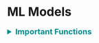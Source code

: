 <h1 id="mlmodels">ML Models</h1>

<div style='width:1000px;margin:auto'>

<details><summary style='font-size:18px;color:darkcyan'> <b>Important Functions</b> </summary>
<p>

<details><summary><b>Random Model</b></summary><p>
~~~python
# Random model.
def RandomModel(y_test, numOfClasses):
    '''
    This function builds a random model that predicts the class labels randomly.
    INPUT:
        - y_test: (Series) the series which we want to predict.
        - numOfClasses: (int) number of class labels in our dataset.
    OUTPUT:
        - y_pred: (array) contains the probability for each class, and it will be helpful if
        we have metric like 'log loss'.
    '''
    len_y = len(y_test)
    y_pred = np.zeros((len_y, numOfClasses))
    for i in range(len_y):
        rand_probs = np.random.rand(1, numOfClasses)
        y_pred[i] = ((rand_probs/sum(sum(rand_probs)))[0])
    return y_pred
~~~
</p></details> 

<details><summary>Plot <b>Features Importance</b></summary>
<p>
<p><a href="file:///media/mosaab/Volume/Personal/Development/Courses%20Docs/Kaggle's%20Notebooks/3_Home%20Credit%20Loans/1_Start%20Here:%20A%20Gentle%20Introduction.html#Model-Interpretation:-Feature-Importances"><b>Result</b></a> </p>

<p><a href="https://www.kaggle.com/willkoehrsen/a-complete-introduction-and-walkthrough"><b>Best Notebook</b></a> </p>
~~~python
# Take the important features from the model.
feature_importance_values = rf.feature_importances_
feature_importance = pd.DataFrame({'feature': features, 'importance': feature_importance_values})

def plot_feature_importances(df, n = 10, threshold = None):
    """Plots n most important features. Also plots the cumulative importance if
    threshold is specified and prints the number of features needed to reach threshold cumulative importance.
    Intended for use with any tree-based feature importances. 

    Args:
        df (dataframe): Dataframe of feature importances. Columns must be "feature" and "importance".

        n (int): Number of most important features to plot. Default is 15.

        threshold (float): Threshold for cumulative importance plot. If not provided, no plot is made. Default is None.

    Returns:
        df (dataframe): Dataframe ordered by feature importances with a normalized column (sums to 1) 
                        and a cumulative importance column

    Note:

        * Normalization in this case means sums to 1. 
        * Cumulative importance is calculated by summing features from most to least important
        * A threshold of 0.9 will show the most important features needed to reach 90% of cumulative importance

    """
    plt.style.use('fivethirtyeight')

    # Sort features with most important at the head
    df = df.sort_values('importance', ascending = False).reset_index(drop = True)

    # Normalize the feature importances to add up to one and calculate cumulative importance
    df['importance_normalized'] = df['importance'] / df['importance'].sum()
    df['cumulative_importance'] = np.cumsum(df['importance_normalized'])

    plt.rcParams['font.size'] = 12

    # Bar plot of n most important features
    df.loc[:n, :].plot.barh(y = 'importance_normalized', 
                            x = 'feature', color = 'darkgreen', 
                            edgecolor = 'k', figsize = (12, 8),
                            legend = False, linewidth = 2)

    plt.xlabel('Normalized Importance', size = 18); plt.ylabel(''); 
    plt.title(f'{n} Most Important Features', size = 18)
    plt.gca().invert_yaxis()


    if threshold:
        # Cumulative importance plot
        plt.figure(figsize = (8, 6))
        plt.plot(list(range(len(df))), df['cumulative_importance'], 'b-')
        plt.xlabel('Number of Features', size = 16); plt.ylabel('Cumulative Importance', size = 16); 
        plt.title('Cumulative Feature Importance', size = 18);

        # Number of features needed for threshold cumulative importance
        # This is the index (will need to add 1 for the actual number)
        importance_index = np.min(np.where(df['cumulative_importance'] > threshold))

        # Add vertical line to plot
        plt.vlines(importance_index + 1, ymin = 0, ymax = 1.05, linestyles = '--', colors = 'red')
        plt.show();

        print('{} features required for {:.0f}% of cumulative importance.'.format(importance_index + 1, 
                                                                                  100 * threshold))

    return df

# Call the function
feature_importance_sorted = plot_feature_importance(feature_importance)
~~~
</p></details> 

</p></details> 

<li><p><a href="file:///media/mosaab/Volume/Personal/Development/Courses%20Docs/Feature%20Engineering%20for%20Machine%20Learning/0_code/Section-03-Variable-Characteristics/03.8-Bonus-Machine-Learning-Algorithms-Overview.html" style='font-weight:bold'>Models Comparsion</a> </p></li><hr>

<details><summary><b style="font-size:25px">Custom Model</b></summary>
<pre><code>from sklearn.base import BaseEstimator, ClassifierMixin
from sklearn.utils.validation import check_X_y, check_array, check_is_fitted
from sklearn.utils.multiclass import unique_labels
from collections import defaultdict, Counter
from Levenshtein import distance, ratio

class RuleBasedClassifier(BaseEstimator, ClassifierMixin):
    def __init__(self, limit=1000, sim_metric="none", out_of_score_label="Nothing Identified", verbose=False):
        self.limit                  = limit
        self.sim_metric             = sim_metric
        self.out_of_score_label     = out_of_score_label
        self.X_corpus_per_label     = defaultdict(str)
        self.label_counter          = defaultdict(Counter)
        self.unique_words_per_label = defaultdict(list)
        self.verbose                = verbose
    
    def fit(self, X, y):
        self.classes_     = unique_labels(y)
        self._X, self._y  = X, y
        self._df          = pd.concat([self._X, self._y], axis=1)
        self._df.columns  = ['sample', 'intent']

        for label in self.classes_:
            self.X_corpus_per_label[label] = ' '.join(self._df[self._df.index.isin(self._df[self._df['intent'] == label].index)]['sample'].values)
            self.label_counter[label]      = Counter(self.X_corpus_per_label[label].split())

        for label1 in self.classes_:
            temp_lst = []
            for label2 in self.classes_:
                if label1 == label2: continue
                temp_lst.extend(list(self.label_counter[label2]))
            self.unique_words_per_label[label1] = list(set(self.label_counter[label1]).difference(set(temp_lst)))[:self.limit]
            
            if len(self.unique_words_per_label[label1]) == 0 and self.verbose:
                print(f"[{label1}] has no unique words, so it won't be predicted!")
        return self

    def predict(self, X):
        preds = []
        for sample in X:
            preds.append(self.predict_single_sample(sample))
        return preds


    def score(self, X, y):
        y_preds = self.predict(X)
        acc     = sum(y_preds == y) / len(y)
        return acc

    def predict_single_sample(self, X:str):
        if self.sim_metric == "unique":
            score = self._calc_with_unique_words(X)
        elif self.sim_metric.startswith("leve"):
            score = self._calc_with_levenstein_ratio(X)
        else:
            score = self._calc_with_all_words(X)
        # print(score)
        score = sorted(score, reverse=True) if len(score) else [self.out_of_score_label]
        return score[0]

    def _calc_with_unique_words(self, X):
        score = defaultdict(int)
        for word in X.split():
            for label in self.classes_:
                if word in self.unique_words_per_label[label]:
                    score[label] += 1
        return score

    def _calc_with_all_words(self, X):
        score = defaultdict(int)
        for word in X.split():
            for label in self.classes_:
                score[label] += self.label_counter[label][word]
        
        return score
</code></pre>
</details>

<details><summary><b style="font-size:25px">Binary Classification:</b></summary><p>

<ul>
<li><a href="file:///media/mosaab/Volume/Personal/Development/Courses%20Docs/Data%20Science/00_Code/Logistic%20Regression.html"><b>Logistic Regression/SGDClassifier</b></a> </li>

<li><a href="file:///media/mosaab/Volume/Personal/Development/Courses%20Docs/Data%20Science/00_Code/Random%20Forest.html"><b>Random Forest</b></a> </li>

<li><a href="file:///media/mosaab/Volume/Personal/Development/Courses%20Docs/Data%20Science/00_Code/LightGBM.html"><b>LightGBM</b></a></li>

<li><a href="file:///media/mosaab/Volume/Personal/Development/Courses%20Docs/Data%20Science/00_Code/BaggingClassifier.html"><b>Bagging Classifier</b></a></li>

<li><a href="file:///media/mosaab/Volume/Personal/Development/Courses%20Docs/Data%20Science/00_Code/Stacking.html"><b>Stacking</b></a> </li>

<li><details><summary><b>Linear SVM</b></summary><p>
<ul>
<li>A smaller "C" value leads to a wider street but more margin violations.</li>
<li>If you SVM model is overfitting, you can try to regularize it by reducing "C".</li>
<li>Unlike Logistic Regression, SVM classifier do not output probabilites for each class.</li>
<li>Make sure to set "dual = False", unless there are more features than training instances.</li>
</ul><pre><code>import numpy as np
from sklearn import datasets
from sklearn.pipeline import Pipeline
from sklearn.preprocessing import StandardScaler
from sklearn.svm import LinearSVC

iris = datasets.load_iris()
print(list(iris.keys()))
X = iris["data"][:, (2, 3)]
y = (iris["target"] == 2).astype(np.float64)

svm_clf = Pipeline([
    ("scaler", StandardScaler()),
    ("linear_svc", LinearSVC(C=1, loss="hinge"))
])

svm_clf.fit(X, y)
</code></pre>
<pre><code># For a huge dataset.
# Supports out-of-core learning.
from sklearn.linear_model import SGDClassifier

svm_clf = Pipeline([
    ("scaler", StandardScaler()),
    ("linear_svc", SGDClassifier(loss="hinge", alpha=1/(m*C)))
])

svm_clf.fit(X, y)
</code></pre>
</p></details></li>

<li><details><summary><b>Non-Linear SVM</b></summary><p>
<ul>
<li>A smaller "C" value leads to a wider street but more margin violations.</li>
<li>If you SVM model is overfitting, you can try to regularize it by reducing "C".</li>
<li>Unlike Logistic Regression, SVM classifier do not output probabilites for each class.</li>
<li>Make sure to set "dual = False", unless there are more features than training instances.</li>
</ul><pre><code>from sklearn.datasets import make_moons
from sklearn.pipeline import Pipeline
from sklearn.preprocessing import PolynomialFeatures

poly_svm_clf = Pipeline([
    ("poly_features", PolynomialFeatures(degree=3)),
    ("scaler", StandardScaler()),
    ("svm_clf", LinearSVC(C=10, loss="hinge"))
])

poly_svm_clf.fit(X, y)
</code></pre>
</p></details></li>

<li><details><summary><b>Polynomial Kernel SVM</b></summary><p>
<ul>
<li>A smaller "C" value leads to a wider street but more margin violations.</li>
<li>If you SVM model is overfitting, you can try to regularize it by reducing "C".</li>
<li>Unlike Logistic Regression, SVM classifier do not output probabilites for each class.</li>
<li>Make sure to set "dual = False", unless there are more features than training instances.</li>
<li><b>coef0</b> controls how much the model is influenced by high-degree polynomials versus low-degree polynomials.</li>
</ul><pre><code>from sklearn.pipeline import Pipeline
from sklearn.preprocessing import PolynomialFeatures, StandardScaler
from sklearn.svm import SVC

poly_kernel_svm_clf = Pipeline([
    ("scaler", StandardScaler()),
    ("svm_clf", SVC(kernel="poly", degree=3, coef0=1, C=5))
])

poly_kernel_svm_clf.fit(X, y)
</code></pre>
</p></details></li>
<li><details><summary><b>Gaussian RBF Kernel SVM</b></summary><p>
<ul>
<li>If you training set is very large, you end up with an equally large number of features.</li>
<li><b>gamma</b> acts like a regularization hyperparameter: if your model is overfitting, you should reduce it, and if it's underfitting, you should increase it (similar to C hyperparameter).</li>
</ul><pre><code>from sklearn.pipeline import Pipeline
from sklearn.preprocessing import PolynomialFeatures, StandardScaler
from sklearn.svm import SVC

rbf_kernel_svm_clf = Pipeline([
    ("scaler", StandardScaler()),
    ("svm_clf", SVC(kernel="rbf", gamma=5, C=0.001))
])

rbf_kernel_svm_clf.fit(X, y)
</code></pre>
</p></details></li>

<li><details><summary><b>RuleFit</b> [Skope-Rules]</summary><p>
<a href="./9_pipelines/demo_titanic.html"><b>Titanic Example</b></a>
</p></details></li>

<li><details><summary><b>Voting Classifier</b></summary><p>
<p><b>NOTE:</b> When all models can `predict_proba`, you can set voting to `soft`, otherwise set it to `hard`.</p>
<p>For `SVC` to turn on his `predict_proba`, set `probability` to True.</p><pre><code>from sklearn.datasets import make_moons
from sklearn.ensemble import RandomForestClassifier, VotingClassifier
from sklearn.linear_model import LogisticRegression
from sklearn.svm import SVC
from sklearn.metrics import accuracy_score
from sklearn.model_selection import train_test_split

iris = make_moons(n_samples=5000, noise=.1)
X = iris[0]
y = iris[1]

X_train, X_valid, y_train, y_valid = train_test_split(X, y, stratify=y, test_size=.2, random_state=42)

log_clf = LogisticRegression()
rf_clf  = RandomForestClassifier()
svm_clf = SVC(probability=True)

voting_clf = VotingClassifier([
        ("lr", log_clf),
        ("rf", rf_clf),
        ("svc", svm_clf)
], voting="hard")


for clf in (log_clf, rf_clf, svm_clf, voting_clf):
    clf.fit(X_train, y_train)
    y_pred = clf.predict(X_valid)
    print(clf.__class__.__name__, accuracy_score(y_valid, y_pred))
</code></pre>
</p></details></li>

<li><details><summary><b>Bagging</b> and <b>Pasting</b></summary><p>
<ul>
<li><b>Pasting</b> is like `Bagging` but without bootstrapping, so to use it, set `bootstrap` to False.</li>
<li><b>Random Patches Method</b> Samples both training instances and features.</li>
<li><b>Random Subspaces Method</b> keeps all training instances (i.e. bootstrap=False and max_samples=1.0) but sampling features (i.e. bootstrap_features=True and/or max_features=smaller than 1.0)</li>
</ul><pre><code>from sklearn.ensemble import BaggingClassifier
from sklearn.tree import DecisionTreeClassifier

bag_clf = BaggingClassifier(DecisionTreeClassifier(), n_estimators=500,
                            max_samples=500, bootstrap=True, n_jobs=-1, oob_score=True)
bag_clf.fit(X_train, y_train)
y_pred = bag_clf.predict(X_valid)
print(accuracy_score(y_valid, y_pred))
print(bag_clf.oob_score_)
</code></pre>
</p></details></li>

<li><details><summary><b>Random Forest</b></summary><p><pre><code>from sklearn.ensemble import RandomForestClassifier

rf_clf = RandomForestClassifier(n_estimators=500, max_leaf_nodes=16, n_jobs=-1, oob_score=True)
rf_clf.fit(X_train, y_train)

y_pred = rf_clf.predict(X_valid)
print(accuracy_score(y_valid, y_pred))
print(rf_clf.oob_score_)
</code></pre>

<h4>Feature Importance</h4><pre><code>for name, score in zip(iris["feature_names"], rf_clf.feature_importances_):
    print(name, score)
</code></pre>
</p></details></li>
<li><details><summary><b>Extra-Trees</b></summary><p>
<p>In each tree, RF tries to choose the best feature to split on, but Extra-Trees chooses the features at random.</p><pre><code>from sklearn.ensemble import ExtraTreesClassifier

rf_clf = ExtraTreesClassifier(n_estimators=500, max_leaf_nodes=16, n_jobs=-1, bootstrap=True, oob_score=True)
rf_clf.fit(X_train, y_train)

y_pred = rf_clf.predict(X_valid)
print(accuracy_score(y_valid, y_pred))
print(rf_clf.oob_score_)
</code></pre>
</p></details></li>

<li><details><summary><b>HistGradientBoostingClassifier</b></summary><p>
<pre><code># explicitly require this experimental feature
from sklearn.experimental import enable_hist_gradient_boosting  # noqa
# now you can import normally from ensemble
from sklearn.ensemble import HistGradientBoostingClassifier

hgbc_model = HistGradientBoostingClassifier(
	l2_regularization=1.766059063693552,
	learning_rate=0.10675193678150449,
	max_bins=128,
	max_depth=31,
	max_leaf_nodes=185,
	random_state=2021
)
hgbc_model.fit(
	hgbc_x_train,
	y_train,
)

train_oof_preds = hgbc_model.predict_proba(hgbc_x_valid)[:,-1]
</code></pre>
</p></details></li>

<li><details><summary><b>AdaBoost</b></summary><p><pre><code>from sklearn.ensemble import AdaBoostClassifier

ada_clf = AdaBoostClassifier(DecisionTreeClassifier(max_depth=1),
                             n_estimators=200,
                             algorithm="SAMME.R",
                             learning_rate=.4)
ada_clf.fit(X_train, y_train)
y_pred = ada_clf.predict(X_valid)
print(accuracy_score(y_valid, y_pred))
</code></pre>
</p></details></li>

<li><details><summary><b>MultinomialNB</b></summary><p>
<b>MultinomialNB</b> is more suitable for text classification</b><pre><code>from sklearn.naive_bayes import MultinomialNB

clf = MultinomialNB(alpha=0.0, class_prior=[0.4, 0.6])
clf.fit(X_train, y_train)
y_pred = ada_clf.predict(X_valid)
print(accuracy_score(y_valid, y_pred))
</code></pre>
</p></details></li>

<li><details><summary><b>Manual Stacking</b></summary><p>
<a href="./12_ml_models/manual_stacking.html">notebook</a>
</p></details></li>

<li><details><summary><b>Average Ensemble</b></summary><p>
you always create folds before starting with ensembling.<pre><code># A class to choose the best weights for each model.
import numpy as np
from functools import partial
from scipy.optimize import fmin
from sklearn import metrics

class OptimizeAUC:
    """
    Class for optimizing AUC.
    This class is all you need to find best weights for
    any model and for any metric and for any types of predictions.
    With very small changes, this class can be used for optimization of
    weights in ensemble models of _any_ type of predictions
    """
    def __init__(self):
        self.coef_ = 0
        def _auc(self, coef, X, y):
            """
            This functions calulates and returns AUC.
            :param coef: coef list, of the same length as number of models
            :param X: predictions, in this case a 2d array
            :param y: targets, in our case binary 1d array
            """
            # multiply coefficients with every column of the array
            # with predictions.
            # this means: element 1 of coef is multiplied by column 1
            # of the prediction array, element 2 of coef is multiplied
            # by column 2 of the prediction array and so on!
            x_coef = X * coef
            # create predictions by taking row wise sum
            predictions = np.sum(x_coef, axis=1)
            # calculate auc score
            auc_score = metrics.roc_auc_score(y, predictions)
            # return negative auc
            return -1.0 * auc_score
        def fit(self, X, y):
            # remember partial from hyperparameter optimization chapter?
            loss_partial = partial(self._auc, X=X, y=y)
            # dirichlet distribution. you can use any distribution you want
            # to initialize the coefficients
            # we want the coefficients to sum to 1
            initial_coef = np.random.dirichlet(np.ones(X.shape[1]), size=1)
            # use scipy fmin to minimize the loss function, in our case auc
            self.coef_ = fmin(loss_partial, initial_coef, disp=True)
    def predict(self, X):
        # this is similar to _auc function
        x_coef = X * self.coef_
        predictions = np.sum(x_coef, axis=1)
        return predictions
</code></pre>
<pre><code># How to use it.
import xgboost as xgb
from sklearn.datasets import make_classification
from sklearn import ensemble
from sklearn import linear_model
from sklearn import metrics
from sklearn import model_selection
# make a binary classification dataset with 10k samples
# and 25 features
X, y = make_classification(n_samples=10000, n_features=25)
# split into two folds (for this example)
xfold1, xfold2, yfold1, yfold2 = model_selection.train_test_split(
    X,
    y,
    test_size=0.5,
    stratify=y
)
# fit models on fold 1 and make predictions on fold 2
# we have 3 models:
# logistic regression, random forest and xgboost
logreg = linear_model.LogisticRegression()
rf = ensemble.RandomForestClassifier()
xgbc = xgb.XGBClassifier()
# fit all models on fold 1 data
logreg.fit(xfold1, yfold1)
rf.fit(xfold1, yfold1)
xgbc.fit(xfold1, yfold1)
# predict all models on fold 2
# take probability for class 1
pred_logreg = logreg.predict_proba(xfold2)[:, 1]
pred_rf = rf.predict_proba(xfold2)[:, 1]
pred_xgbc = xgbc.predict_proba(xfold2)[:, 1]

# create an average of all predictions
# that is the simplest ensemble
avg_pred = (pred_logreg + pred_rf + pred_xgbc) / 3
# a 2d array of all predictions
fold2_preds = np.column_stack((
    pred_logreg,
    pred_rf,
    pred_xgbc,
    avg_pred
))
# calculate and store individual AUC values
aucs_fold2 = []
for i in range(fold2_preds.shape[1]):
    auc = metrics.roc_auc_score(yfold2, fold2_preds[:, i])
    aucs_fold2.append(auc)
print(f"Fold-2:
 LR AUC = {aucs_fold2[0]}")
print(f"Fold-2:
 RF AUC = {aucs_fold2[1]}")
print(f"Fold-2:
 XGB AUC = {aucs_fold2[2]}")
print(f"Fold-2:
 Average Pred AUC = {aucs_fold2[3]}")
# now we repeat the same for the other fold
# this is not the ideal way, if you ever have to repeat code,
# create a function!
# fit models on fold 2 and make predictions on fold 1
logreg = linear_model.LogisticRegression()
rf = ensemble.RandomForestClassifier()
xgbc = xgb.XGBClassifier()
logreg.fit(xfold2, yfold2)
rf.fit(xfold2, yfold2)
xgbc.fit(xfold2, yfold2)
pred_logreg = logreg.predict_proba(xfold1)[:, 1]
pred_rf = rf.predict_proba(xfold1)[:, 1]
pred_xgbc = xgbc.predict_proba(xfold1)[:, 1]
avg_pred = (pred_logreg + pred_rf + pred_xgbc) / 3
fold1_preds = np.column_stack((
    pred_logreg,
    pred_rf,
    pred_xgbc,
    avg_pred
))

aucs_fold1 = []
for i in range(fold1_preds.shape[1]):
    auc = metrics.roc_auc_score(yfold1, fold1_preds[:, i])
    aucs_fold1.append(auc)
print(f"Fold-1:
 LR AUC = {aucs_fold1[0]}")
print(f"Fold-1:
 RF AUC = {aucs_fold1[1]}")
print(f"Fold-1:
 XGB AUC = {aucs_fold1[2]}")
print(f"Fold-1:
 Average prediction AUC = {aucs_fold1[3]}")
# find optimal weights using the optimizer
opt = OptimizeAUC()
# dont forget to remove the average column
opt.fit(fold1_preds[:, :-1], yfold1)
opt_preds_fold2 = opt.predict(fold2_preds[:, :-1])
auc = metrics.roc_auc_score(yfold2, opt_preds_fold2)
print(f"Optimized AUC, Fold 2 = {auc}")
print(f"Coefficients = {opt.coef_}")
opt = OptimizeAUC()
opt.fit(fold2_preds[:, :-1], yfold2)
opt_preds_fold1 = opt.predict(fold1_preds[:, :-1])
auc = metrics.roc_auc_score(yfold1, opt_preds_fold1)
print(f"Optimized AUC, Fold 1 = {auc}")
print(f"Coefficients = {opt.coef_}")
</code></pre>
</p></details></li>

</ul></details>

<details><summary><b style="font-size:25px">Multi-Class Classification:</b></summary></p>
<p><b>NOTE:</b> Sklearn detects when you try to use a binary classification algorithm for a multi-class classification task, and it automatically runs OvA (except for SVM classifiers for which it uses OvO).</p>
<details><summary><b>One Vs. All</b></summary></p><pre><code>from sklearn.multiclass import OneVsAllClassifier

ova_clf = OneVsAll(SVC(random_state=42))
ova_clf.fit(X_train, y_train)
</code></pre>
</p></details>

<details><summary><b>One Vs. One</b></summary></p><pre><code>from sklearn.multiclass import OneVsOneClassifier

ovo_clf = OneVsOneClassifier(SGDClassifier(random_state=42))
ovo_clf.fit(X_train, y_train)
ovo_clf.predict([some_digit])
</code></pre>
</p></details>

</p></details>

<details><summary><b style="font-size:25px">Regression:</b></summary><p><ul>

<li><details><summary><b>Linear Regression</b></summary><p><pre><code># Fast when we have large training instance.
# Slow when we have large numer of features.
# Doesn't require scaling!!
from sklearn.linear_models import LinearRegression

lin_reg = LinearRegression()
lin_reg.fit(X, y)

print(lin_reg.intercept_)
print(lin_reg.coef_)
</code></pre>
</p></details></li>

<li><details><summary><b>SGD Regressor</b></summary><p><pre><code># Fast when we have large training instances.
# Fast when we have large number of features too!
# Change the thetas at each instance.
# gives a better thetas than GD, but not the best!
# Requires Scaling!!
from sklearn.linear_model import SGDRegressor

sgd_reg = SGDRegressor(max_iter=1000, tol=1e-3, penalty=None, eta0=0.1)
sgd_reg.fit(X, y.ravel())
sgd_reg.intercept_, sgd_reg.coef_
</code></pre>

<h4>SGD with Early Stopping</h4><pre><code>from sklearn.base import clone
from sklearn.preprocessing import StandardScaler

# Prepare the data.
poly_scaler = Pipeline([
    ("poly_features", PolynomialFeatures(degree=90, include_bias=False)),
    ("std_scaler", StandardScaler())
])
X_train_poly_scaled = poly_scaler.fit_transform(X_train)
X_valid_poly_scaled = poly_scaler.transform(X_valid)

# Note: warm_start=True, when fit() method is called, it just continues training
# where it left off instead of restarting from scratch.
sgd_reg = SGDRegressor(max_iter=1, tol=-np.infty, warm_start=True,
                       penalty=None, learning_rate="constant", eta0=0.0005)

minimum_valid_error = float("inf")
best_epoch          = None
best_model          = None

for epoch in range(1000):
    sgd_reg.fit(X_train_poly_scaled, y_train)   # continues where it left off.
    y_valid_preds = sgd_reg.predict(X_valid_poly_scaled)
    valid_error   = mean_squared_error(y_valid, y_valid_preds)

    if valid_error &lt; minimum_valid_error:
        minimum_valid_error, best_epoch, best_model = valid_error, epoch, clone(sgd_reg)
</code></pre>
</p></details></li>

<li><details><summary><b>Polynomial Regressor</b></summary><p><pre><code># Create the polynomial features.
# WATCH THE NUMBER OF FEATURES = (n + d)!/d! * n!
# where n = number of features.
# where d = degree.

from sklearn.preprocessing import PolynomialFeatures
from sklearn.pipeline import Pipeline

poly_model = Pipeline([
        ("poly_features", PolynomialFeatures(degree=10, include_bias=False)),
        ("lin_reg", LinearRegression())
])

poly_model.fit(X, y)
</code></pre>
</p></details></li>

<li><details><summary><b>Ridge Regressor</b> [L2 Regulaizer]</summary><p>
<p><b>NOTE:</b> Requires Scalling and you can make it polynomial as Linear Regression.</p><pre><code># Also called "Tikhonov Regularization", L2.
# if alpha = 0, the Ridge Regression is just a Linear Regression.
# if alpha = v.large, then all weights end up v.close to zero.
# 1. Ridge using Closed-form solution.
from sklearn.linear_model import Ridge

# you can use solver="sag" too.
ridge_reg = Ridge(alpha=1, solver="cholesky", normalize=True)
ridge_reg.fit(X, y)

# 2. Ridge using Gradient Descent.
from sklearn.linear_model import SGDRegressor

sgd_reg = SGDRegressor(penalty="l2")
sgd_reg.fit(X, y.ravel())
sgd_reg.predict([[1.5]])
</code></pre>
</p></details></li>


<li><details><summary><b>Lasso Regressor</b> [L1 Regulaizer]</summary><p>
<p><b>NOTE:</b> Requires Scalling and you can make it polynomial as Linear Regression.</p><pre><code># 1. Lasso using Closed-form solution.
from sklearn.linear_model import Lasso

lasso_reg = Lasso(alpha=0.1)
lasso_reg.fit(X, y)
lasso_reg.predict([[1.5]])

# 2. Ridge using Gradient Descent.
from sklearn.linear_model import SGDRegressor

sgd_reg = SGDRegressor(penalty="l1")
sgd_reg.fit(X, y.ravel())
sgd_reg.predict([[1.5]])
</code></pre>
</p></details></li>

<li><details><summary><b>Elastic Net</b> [L1 + L2 Regulaizer]</summary><p>
<p><b>NOTE:</b> Requires Scalling and you can make it polynomial as Linear Regression.</p><pre><code># when r = 0, Elastic Net = Ridge Regression.
# when r = 1, Elastic Net = Lasso Regression.
# 1. ElasticNet using Closed-form solution.
from sklearn.linear_model import ElasticNet

elastic_net = ElasticNet(alpha=.1, l1_ratio=.5)
elastic_net.fit(X, y)
elastic_net.predict([[1.5]])
</code></pre>
</p></details></li>

<li><details><summary><b>RuleFit</b></summary><p>
The algorithm can be used for predicting an output vector y given an input matrix X. In the first step a tree ensemble is generated with gradient boosting. The trees are then used to form rules, where the paths to each node in each tree form one rule. A rule is a binary decision if an observation is in a given node, which is dependent on the input features that were used in the splits. The ensemble of rules together with the original input features are then being input in a L1-regularized linear model, also called Lasso, which estimates the effects of each rule on the output target but at the same time estimating many of those effects to zero.<pre><code># pip install git+git://github.com/christophM/rulefit.git

# TRAIN the Model.
import numpy as np
import pandas as pd

from rulefit import RuleFit

boston_data = pd.read_csv("boston.csv", index_col=0)

y = boston_data.medv.values
X = boston_data.drop("medv", axis=1)
features = X.columns
X = X.as_matrix()

rf = RuleFit()
rf.fit(X, y, feature_names=features)
</code></pre><pre><code># If you want to have influence on the tree generator you can pass the generator as argument:
from sklearn.ensemble import GradientBoostingRegressor
gb = GradientBoostingRegressor(n_estimators=500, max_depth=10, learning_rate=0.01)
rf = RuleFit(gb)

rf.fit(X, y, feature_names=features)
</code></pre><pre><code># Predict:
rf.predict(X)

# Inspect Rules:
rules = rf.get_rules()

rules = rules[rules.coef != 0].sort_values("support", ascending=False)
rules.head()
</code></pre>
You can create new features with these rules, and then apply linear models or other models and see the result.
</p></details></li>

<li><details><summary><b>Linear SVM</b></summary><p>
<ul>
<li>A smaller "C" value leads to a wider street but more margin violations.</li>
<li>If you SVM model is overfitting, you can try to regularize it by reducing "C".</li>
<li>Unlike Logistic Regression, SVM classifier do not output probabilites for each class.</li>
<li>Make sure to set "dual = False", unless there are more features than training instances.</li>
</ul><pre><code>from sklearn.svm import LinearSVR

svm_reg = LinearSVR(epsilon=1.5)
svm_reg.fit(X, y)
</code></pre>
</p></details></li>

<li><details><summary><b>Kernel SVM</b></summary><p>
<ul>
<li>A smaller "C" value leads to a wider street but more margin violations.</li>
<li>If you SVM model is overfitting, you can try to regularize it by reducing "C".</li>
<li>Unlike Logistic Regression, SVM classifier do not output probabilites for each class.</li>
<li>Make sure to set "dual = False", unless there are more features than training instances.</li>
</ul><pre><code>from sklearn.svm import SVR

svm_poly_reg = SVR(kernel="poly", degree=2, C=100, epsilon=.1)
svm_poly_reg.fit(X, y)
</code></pre>
</p></details></li>

<li><details><summary><b>Gradient Boosting</b></summary><p><pre><code># GBDT with early stopping but run all the iterations.
from sklearn.ensemble import GradientBoostingRegressor
from sklearn import metrics

gbrt = GradientBoostingRegressor(max_depth=2, n_estimators=200)
gbrt.fit(X_train, y_train)

errors = [metrics.mean_squared_error(y_valid, y_pred)
            for y_pred in gbrt.staged_predict(X_valid)]
bst_n_estimators = np.argmin(errors)
print(bst_n_estimators)

gbrt_best = GradientBoostingRegressor(max_depth=2, n_estimators=bst_n_estimators)
gbrt_best.fit(X_train, y_train)
y_pred = gbrt_best.predict(X_valid)
print(metrics.mean_absolute_error(y_valid, y_pred))
</code></pre>
<pre><code># Early Stopping but breaks when there's no improvment.
gbrt = GradientBoostingRegressor(max_depth=2, warm_start=True)

min_valid_error = float("inf")
error_going_up  = 0

for n_estimators in range(1, 120):
    gbrt.n_estimators = n_estimators
    gbrt.fit(X_train, y_train)
    y_pred = gbrt.predict(X_valid)
    valid_error = metrics.mean_squared_error(y_valid, y_pred)

    if valid_error &lt; min_valid_error:
        min_valid_error, error_going_up = valid_error, 0
    else:
        error_going_up += 1
        if error_going_up == 5:
            break   # Early Stopping
</code></pre>
</p></details></li>

<li><details><summary><b>XGBoost</b></summary><p><pre><code>import xgboost 

xgb_reg = xgboost.XGBRegressor(n_estimators=200, max_depth=4)
xgb_reg.fit(X_train, y_train,
            eval_set=[(X_train, y_train), (X_valid, y_valid)],
            early_stopping_rounds=200)
y_pred = xgb_reg.predict(X_valid)
print(metrics.mean_absolute_error(y_valid, y_pred))
</code></pre>
</p></details></li>

<li><details><summary><b>Stacking</b></summary><p><pre><code>X_val_predictions = np.empty((len(X_val), len(estimators)), dtype=np.float32)

for index, estimator in enumerate(estimators):
    X_val_predictions[:, index] = estimator.predict(X_val)

# Meta Model
rnd_forest_blender = RandomForestClassifier(n_estimators=200, oob_score=True, random_state=42)
rnd_forest_blender.fit(X_val_predictions, y_val)

# Predictions
X_test_predictions = np.empty((len(X_test), len(estimators)), dtype=np.float32)

for index, estimator in enumerate(estimators):
    X_test_predictions[:, index] = estimator.predict(X_test)

y_pred = rnd_forest_blender.predict(X_test_predictions)
</code></pre>
</p></details></li>

<li><a href="file:///media/mosaab/Volume/Personal/Development/Courses%20Docs/Data%20Science/0_Code/KNN.html"><b>K Nearest Neighbors</b></a> </li>

<li><a href="file:///media/mosaab/Volume/Personal/Development/Courses%20Docs/Data%20Science/0_Code/Decision%20Tree.html"><b>Decision Tree</b></a></li>

<li><a href="file:///media/mosaab/Volume/Personal/Development/Courses%20Docs/Data%20Science/0_Code/Random%20Forest.html"><b>Random Forest</b></a></li>

<li><a href="file:///media/mosaab/Volume/Personal/Development/Courses%20Docs/Data%20Science/00_Code/BaggingRegressor.html"><b>Bagging Regressor</b></a></li>

<li><a href="file:///media/mosaab/Volume/Personal/Development/Courses%20Docs/Data%20Science/00_Code/Stacking.html"><b>Stacking</b></a> </li>

<li>Regression Splines - NOT COMPLETE</li>
</ul></details>

<details><summary><b style="font-size:25px">Clustering:</b></summary><p><ul>

<li><details><summary>K-Means</summary><p>
<a href="file:///media/mosaab/Volume/Personal/Development/Courses%20Docs/Data%20Science/00_Code/KMeans.html"><b>K-means</b></a>

<h4>Beside Elbow method, we can use silhouette coefficient too</h4>
<p>The silhouette coefficient is used when the ground-truth about the dataset is unknown, instead computing the density of clusters produced by the model. A silhouette score can then be calculated by averaging the silhouette coefficient for each sample, computed as the difference between the average intracluster distance and the mean nearest-cluster distance for each sample, normalized by the maximum value.<br><br>
This produces a score between 1 and -1, where 1 is highly dense clusters, -1 is completely incorrect clustering, and values near zero indicate overlapping clusters. The higher the score the better, because the clusters are denser and more separate. Negative values imply that samples have been assigned to the wrong cluster, and positive
values mean that there are discrete clusters. The scores can then be plotted to display a measure of how close each point in one cluster is to points in the neighboring clusters.</p><pre><code># silhouette = (b - a) / max(a, b)
# a = mean distance to the other instances in the same cluster.
# b = mean nearest-cluster distance.
# silhouette varies from -1 to +1, +1 means the instance is well inside its own cluster and far from othe clusters, and 0 means it's close to a cluster boundary, and -1 means that the instance may have been assigned to the wrong cluster.
# Visualize silhouette coef. for different k (n of clusters).
# The k with the larger silhouette is the best.
from sklearn.metrics import silhouette_score

silhouette_scores = [silhouette_score(X, model.labels_)
                     for model in kmeans_per_k[1:]]

# Visualize
plt.figure(figsize=(8, 3))
plt.plot(range(2, 10), silhouette_scores, "bo-")
plt.xlabel("$k$", fontsize=14)
plt.ylabel("Silhouette score", fontsize=14)
plt.axis([1.8, 8.5, 0.55, 0.7])
save_fig("silhouette_score_vs_k_plot")
plt.show()
</code></pre>
<pre><code>from sklearn.cluster import KMeans
from yellowbrick.cluster import SilhouetteVisualizer

# Instantiate the clustering model and visualizer
visualizer = SilhouetteVisualizer(KMeans(n_clusters=6))
visualizer.fit(docs)
visualizer.poof()
</code></pre>

<h4>Elbow Methods using Yellowbrick</h4><pre><code>from sklearn.cluster import KMeans
from yellowbrick.cluster import KElbowVisualizer
# Instantiate the clustering model and visualizer
visualizer = KElbowVisualizer(KMeans(), metric='silhouette', k=[4,10])
visualizer.fit(docs)
visualizer.poof()
</code></pre>
</p></details></li>

<li><a href="file:///media/mosaab/Volume/Personal/Development/Courses%20Docs/Data%20Science/00_Code/Agglomerative%20Clustering.html"><b>AgglomerativeClustering</b></a> </li>

<li><a href="file:///media/mosaab/Volume/Personal/Development/Courses%20Docs/Data%20Science/00_Code/DBSCAN.html"><b>DBSCAN</b></a> </li>
</ul></details>

<details><summary><b style='font-size:27px;'>Auto ML</b></summary><p><ul>
<li><a href="file:///media/mosaab/Volume/Personal/Development/Courses%20Docs/Sklearn/auto-sklearn.html#auto-sklearn"><b><span style='color:#333'>Auto-Sklearn</span></b></a></li>

<li><a href="file:///media/mosaab/Volume/Personal/Development/Courses%20Docs/Sklearn/Titanic_Kaggle.html#Data-Analysis-using-TPOT"><b><span style='color:#333'>TPOT</span></b></a></li>

<li><a href="file:///media/mosaab/Volume/Personal/Development/Courses%20Docs/Sklearn/automl_binary_classification_product_backorders.html#H2O-AutoML-Binary-Classification-Demo"><b><span style='color:#333'>H2O</span></b></a></li>

</ul></p></details>

<p><a href="https://www.analyticsvidhya.com/blog/2017/08/introduction-to-multi-label-classification/"><b><span style='font-size:25px;color:#333'>Multi-Label Classification</span></b></a> </p>

<details><summary><b style="font-size:25px">Semi-Supervised Learning Models</b></summary><ul>

<li><details><summary><b>Gaussian Mixture</b></summary><pre><code>class sklearn.mixture.GaussianMixture(n_components=1, *, covariance_type='full', tol=0.001, reg_covar=1e-06, max_iter=100, n_init=1, init_params='kmeans', weights_init=None, means_init=None, precisions_init=None, random_state=None, warm_start=False, verbose=0, verbose_interval=10)[source]
</code></pre>
</details></li>

<li><details><summary><b>Self-Training</b></summary>
Read <b>master ML book</b> - Page: 87<pre><code>nb_samples = X.shape[0]
nb_labeled = 20
nb_unlabeled = nb_samples - nb_labeled
nb_unlabeled_samples = 2
X_train = X[:nb_labeled]
Y_train = Y[:nb_labeled]
X_unlabeled = X[nb_labeled:]
</code></pre>
<pre><code>import numpy as np
from sklearn.naive_bayes import GaussianNB
while X_train.shape[0] &lt;= nb_samples:
    nb = GaussianNB()
    nb.fit(X_train, Y_train)
    if X_train.shape[0] == nb_samples:
        break
    probs = nb.predict_proba(X_unlabeled)
    top_confidence_idxs = np.argsort(np.max(probs, axis=1)).astype(np.
    int64)[::-1]
    selected_idxs = top_confidence_idxs[0:nb_unlabeled_samples]
    X_new_train = X_unlabeled[selected_idxs]
    Y_new_train = nb.predict(X_new_train)
    X_train = np.concatenate((X_train, X_new_train), axis=0)
    Y_train = np.concatenate((Y_train, Y_new_train), axis=0)
    X_unlabeled = np.delete(X_unlabeled, selected_idxs, axis=0)
</code></pre>
</details></li>

<li><details><summary><b>Co-Training</b></summary>
<pre><code>from sklearn.datasets import load_wine
from sklearn.utils import shuffle
wine = load_wine()
X, Y = shuffle(wine['data'], wine['target'], random_state=1000)
</code></pre>
<pre><code>nb_samples = X.shape[0]
nb_labeled = 20
nb_unlabeled = nb_samples - nb_labeled
nb_unlabeled_samples = 2
feature_cut = 7
X_unlabeled = X[-nb_unlabeled:]
X_labeled = X[:nb_labeled]
Y_labeled = Y[:nb_labeled]
X_labeled_1 = X_labeled[:, 0:feature_cut]
X_labeled_2 = X_labeled[:, feature_cut:]
</code></pre>
<pre><code>from sklearn.naive_bayes import GaussianNB
from sklearn.metrics import classification_report
nb0 = GaussianNB()
nb0.fit(X_labeled, Y_labeled)
print(classification_report(Y, nb0.predict(X), target_names=wine['target_names']))
</code></pre>
<pre><code>import numpy as np
from sklearn.naive_bayes import GaussianNB
nb1 = None
    nb2 = None
    while X_labeled_1.shape[0] <= nb_samples:
        nb1 = GaussianNB()
        nb1.fit(X_labeled_1, Y_labeled)
        nb2 = GaussianNB()
        nb2.fit(X_labeled_2, Y_labeled)
        if X_labeled_1.shape[0] == nb_samples:
            break
        probs1 = nb1.predict_proba(X_unlabeled[:, 0:feature_cut])
        top_confidence_idxs1 = np.argsort(np.max(probs1, axis=1))[::-1]
        selected_idxs1 = top_confidence_idxs1[0:nb_unlabeled_samples]
        probs2 = nb2.predict_proba(X_unlabeled[:, feature_cut:])
        top_confidence_idxs2 = np.argsort(np.max(probs2, axis=1))[::-1]
        selected_idxs2 = top_confidence_idxs2[0:nb_unlabeled_samples]
        selected_idxs = list(selected_idxs1) + list(selected_idxs2)
        X_new_labeled = X_unlabeled[selected_idxs]
        X_new_labeled_1 = X_unlabeled[selected_idxs1, 0:feature_cut]
        X_new_labeled_2 = X_unlabeled[selected_idxs2, feature_cut:]
        Y_new_labeled_1 = nb1.predict(X_new_labeled_1)
        Y_new_labeled_2 = nb2.predict(X_new_labeled_2)
        X_labeled_1 = np.concatenate((X_labeled_1, X_new_labeled[:, 0:feature_cut]), axis=0)
        X_labeled_2 = np.concatenate((X_labeled_2, X_new_labeled[:, feature_cut:]), axis=0)
        Y_labeled = np.concatenate((Y_labeled, Y_new_labeled_1, Y_new_labeled_2), axis=0)
        X_unlabeled = np.delete(X_unlabeled, selected_idxs, axis=0)

print(classification_report(Y, nb1.predict(X[:, 0:feature_cut]), target_names=wine['target_names']))
</code></pre>
</details></li>

<li><details><summary><b>Contrastive Pessimistic Likelihood Estimation (CPLE)</b></summary>
<p>Read page: <b>104</b> - Book: <b>Mastering Machine Learning Algorithms</b> [Expert Insight]
<pre><code>from sklearn.datasets import load_digits
import numpy as np

X_a, Y_a = load_digits(return_X_y=True)
X = np.vstack((X_a[Y_a == 0], X_a[Y_a == 1]))
Y = np.vstack((np.expand_dims(Y_a, axis=1)[Y_a==0], np.expand_dims(Y_a, axis=1)[Y_a==1]))

nb_samples = X.shape[0]
nb_dimensions = X.shape[1]
nb_unlabeled = 150
Y_true = np.zeros((nb_unlabeled,))

unlabeled_idx = np.random.choice(np.arange(0, nb_samples, 1), replace=False, size=nb_unlabeled)
Y_true = Y[unlabeled_idx].copy()
Y[unlabeled_idx] = -1
</code></pre>

<pre><code>from sklearn.linear_model import LogisticRegression

lr_test = LogisticRegression(solver="lbfgs",
                             max_iter=10_000,
                             multi_class="auto",
                             n_jobs=-1,
                             random_state=1000)
lr_test.fit(X[Y.squeeze() != -1], Y[Y.squeeze() != -1].squeeze())
unlabeled_score = lr_test.score(X[Y.squeeze() == -1], Y_true)
# 0.573333333333
</code></pre>

<pre><code>from sklearn.model_selection import cross_val_score

total_cv_scores = cross_val_score(LogisticRegression(solver="lbfgs", max_iter=10_000, multi_class="auto", random_state=1000), X, Y.squeeze(), cv=10, n_jobs=-1)

print(total_cv_scores)
</code></pre>

<pre><code># Implement CPLE
lr = LogisticRegression(solver="lbfgs", max_iter=10_000,
multi_class="auto",
random_state=1000)

q0 = np.random.uniform(0, 1, size=nb_unlabeled)
trh = np.vectorize(lambda x: 0.0 if x &lt; 0.5 else 1.0)
</code></pre>

<pre><code>def weighted_log_loss(yt, p, w=None, eps=1e-15):
    if w is None:
        w_t = np.ones((yt.shape[0], 2))
    else:
        w_t = np.vstack((w, 1.0 - w)).T
    Y_t = np.vstack((1. - yt.squeeze(), yt.squeeze())).T
    L_t = np.sum(w_t * Y_t * np.log(np.clip(p, eps, 1. - eps)), axis=1)
    return np.mean(L_t)
</code></pre>

<pre><code>def build_dataset(q):
    Y_unlabeled = trh(q)

    X_n = np.zeros((nb_samples, nb_dimensions))
    X_n[0:nb_samples - nb_unlabeled] = X[Y.squeeze() != -1]
    X_n[nb_samples - nb_unlabeled:] = X[Y.squeeze() == -1]

    Y_n = np.zeros((nb_samples, 1))
    Y_n[0:nb_samples - nb_unlabeled] = Y[Y.squeeze() != -1]
    Y_n[nb_samples - nb_unlabeled:] = np.expand_dims(Y_unlabeled, axis=1)
    return X_n, Y_n


def log_likelihood(q):
    X_n, Y_n = build_dataset(q)
    Y_soft = trh(q)
    lr.fit(X_n, Y_n.squeeze())
    p_sup = lr.predict_proba(X[Y.squeeze() != -1])
    p_semi = lr.predict_proba(X[Y.squeeze() == -1])

    l_sup = weighted_log_loss(Y[Y.squeeze() != -1], p_sup)
    l_semi = weighted_log_loss(Y_soft, p_semi, q)

    return l_semi - l_sup
</code></pre>

<pre><code>from scipy.optimize import fmin_bfgs
q_end = fmin_bfgs(f=log_likelihood, x0=q0, maxiter=1000, disp=False)

X_n, Y_n = build_dataset(q_end)

final_semi_cv_scores = cross_val_score(
LogisticRegression(solver="lbfgs", max_iter=10000, multi_
class="auto", random_state=1000),
X_n, Y_n.squeeze(), cv=10, n_jobs=-1)
print(final_semi_cv_scores)

# [0.97297297 0.86486486 0.94594595 0.86486486 0.89189189 0.88571429
# 0.48571429 0.91428571 0.88571429 0.48571429]
</code></pre>
</details></li>

<li><details><summary><b>Semi-Supervised Support Vector Machines (S3VM)</b></summary>
See the equation from the book Mastering ML expert view
<pre><code>from sklearn.datasets import make_classification
nb_samples   = 100
nb_unlabeled = 50
nb_labeled   = nb_samples - nb_unlabeled

X, y    = make_classification(n_samples=nb_samples, n_features=2, n_redundant=0, random_state=1000)
y[y==0] = -1 # because svm deals with +1 for 1st class and -1 for the 2nd class.
y[nb_labeled:] = 0
</code></pre>
<pre><code># we need to initialize all variables required for the optimization problem:
import numpy as np

w   = np.random.uniform(-0.1, 0.1, size=X.shape[1])
eta = np.random.uniform(0.0, 0.1, size=nb_labeled)
xi  = np.random.uniform(0.0, 0.1, size=nb_unlabeled)
zi  = np.random.uniform(0.0, 0.1, size=nb_unlabeled)
b   = np.random.uniform(-0.1, 0.1, size=1)
C   = 1.0
print(w.shape, eta.shape, xi.shape, zi.shape, b.shape)
# (2,) (50,) (50,) (50,) (1,)

# Since the optimization algorithm requires a single array, 
# we've stacked all vectors into a horizontal array
theta0 = np.hstack((w, eta, xi, zi, b))
</code></pre>
<pre><code># We also need to vectorize the min() function in order to apply it to arrays:
vmin = np.vectorize(lambda x1, x2: x1 if x1 <= x2 else x2)
</code></pre>
<pre><code># Now, we can define the objective function:
def svm_target(theta, Xd, Yd):
    wt = theta[:2].reshape((Xd.shape[1], 1))

    s_eta = np.sum(theta[2:2+nb_labeled])
    s_min_xi_zi = np.sum(vmin(theta[2+nb_labeled:2+nb_samples],
                              theta[2+nb_samples:2+nb_samples+nb_unlabeled]))

    # The dot product of w has been multiplied by 0.5 to keep the conventional notation used for supervised SVMs. 
    # The constant can be omitted without any impact.
    return C * (s_eta + s_min_xi_zi) + 0.5 * np.dot(wt.T, wt)
</code></pre>
<pre><code># At this point, we need to define all the constraints, 
# since they are based on the slack variables; 
# each function (which shares the same parameters of the objectives) is parametrized with an index, idx.
def labeled_constraint(theta, Xd, Yd, idx):
    wt = theta[:2].reshape((Xd.shape[1], 1))
    c  = Yd[idx] * (np.dot(Xd[idx], wt) + theta[-1]) + \
         theta[2:2+nb_labeled][idx] - 1.0

    return (c >= 0)[0]

# The unlabeled constraints
def unlabeled_constraint_1(theta, Xd, idx):
    wt = theta[:2].reshape((Xd.shape[1], 1))

    c = np.dot(Xd[idx], wt) - theta[-1] + \
        theta[2+nb_labeled:2+nb_samples][idx-nb_samples+nb_unlabeled] - 1.0

    return (c >= 0)[0]

def unlabeled_constraint_2(theta, Xd, idx):
    wt = theta[:2].reshape((Xd.shape[1], 1))

    c = -(np.dot(Xd[idx], wt) - theta[-1]) + \
        theta[2+nb_samples:2+nb_samples+nb_unlabeled][idx-nb_samples+nb_unlabeled] - 1.0

    return (c >= 0)[0]
</code></pre>
<pre><code># We also need to include the constraints for each slack variable (≥ 0):
def eta_constraint(theta, idx):
    return theta[2:2+nb_samples-nb_unlabeled][idx] >= 0

def xi_constraint(theta, idx):
    return theta[2+nb_samples-nb_unlabeled:2+nb_samples][idx-nb_samples+nb_unlabeled] >= 0

def zi_constraint(theta, idx):
    return theta[2+nb_samples:2+nb_samples+nb_unlabeled][idx-nb_samples+nb_unlabeled] >= 0
</code></pre>
<pre><code># We can now set up the problem using the SciPy convention:
# Each constraint is represented by a dictionary, 
# where type is set to ineq to indicate that it is an inequality, 
# fun points to the callable object, 
# and args contains all extra arguments (theta is the main x variable and it's automatically added).
svm_constraints = []

for i in range(nb_samples - nb_unlabeled):
    svm_constraints.append({
        'type': 'ineq',
        'fun': labeled_constraint,
        'args': (X, y, i)
    })

    svm_constraints.append({
        'type': 'ineq',
        'fun': eta_constraint,
        'args': (i,)
    })

for i in range(nb_samples-nb_unlabeled, nb_samples):
    svm_constraints.append({
        'type': 'ineq',
        'fun': unlabeled_constraint_1,
        'args': (X, i)
    })

    svm_constraints.append({
        'type': 'ineq',
        'fun': unlabeled_constraint_2,
        'args': (X, i)
    })

    svm_constraints.append({
        'type': 'ineq',
        'fun': xi_constraint,
        'args': (i,)
    })

    svm_constraints.append({
        'type': 'ineq',
        'fun': zi_constraint,
        'args': (i,)
    })
</code></pre>
<pre><code># Using SciPy, it's possible to minimize the objective using either 
# the Sequential Least Squares Programming (SLSQP) or 
# Constraint Optimization by Linear Approximation (COBYLA) algorithms. 
# We've chosen the latter, but the reader is free to employ any other method or library. 
# In order to limit the number of iterations, we've also set the optional dictionary parameter 'maxiter': 5000:
from scipy.optimize import minimize

result = minimize(fun=svm_target,
                  x0=theta0,
                  constraints=svm_constraints,
                  args=(X, y),
                  method='COBYLA',
                  tol=0.0001,
                  options={'maxiter': 5000})

# After the training process is complete, 
# we can compute the labels for the unlabeled points
theta_end = result['x']
w = theta_end[0:2]
b = theta_end[-1]
Xu = X[nb_labeled:nb_samples]
yu = -np.sign(np.dot(Xu, w) + b)
</code></pre>
</details></li>

<li><details><summary><b>Transductive Support Vector Machines (TSVM)</b></summary>
<p><img src="imgs/20220131-142106.png" alt="" / width=600 height=200></p>
<p><img src="imgs/20220131-142152.png" alt="" /></p>
<pre><code>from sklearn.datasets import make_classification
nb_samples = 200
nb_unlabeled = 150

X, Y = make_classification(n_samples=nb_samples,
                           n_features=2,
                           n_redundant=0,
                           random_state=1000)

Y[Y==0] = -1
Y[nb_samples - nb_unlabeled:nb_samples] = 0
</code></pre>
<pre><code># First of all, we need to initialize our variables:
import numpy as np

w             = np.random.uniform(-0.1, 0.1, size=X.shape[1])
eta_labeled   = np.random.uniform(0.0, 0.1, size=nb_samples-nb_unlabeled)
eta_unlabeled = np.random.uniform(0.0, 0.1, size=nb_unlabeled)
y_unlabeled   = np.random.uniform(-1.0, 1.0, size=nb_unlabeled)
b             = np.random.uniform(-0.1, 0.1, size=1)
C_labeled     = 2.0
C_unlabeled   = 0.1
theta0        = np.hstack((w, eta_labeled, y_unlabeled, b))

# In this case, we also need to define the y_unlabeled vector for variable labels. 
# I also suggest using two C constants (C_labeled and C_unlabeled),
# in order to be able to weight the misclassification of labeled and unlabeled samples differently. 
# We used a value of 2.0 for C_labeled and 0.1 for C_unlabled, 
# because we want to accept the guidance of the labeled samples more than the structure of the unlabeled ones. 
# In a further example, we'll compare the results with an opposite scenario.
</code></pre>
<pre><code>
# The objective function to optimize is as follows:
def svm_target(theta, Xd, Yd):
    wt              = theta[0:2].reshape((Xd.shape[1], 1))
    s_eta_labeled   = np.sum(theta[2:2+nb_samples-nb_unlabeled])
    s_eta_unlabeled = np.sum(theta[2+nb_samples-nb_unlabeled:2+nb_samples])

    return (C_labeled * s_eta_labeled) + (C_unlabeled * s_eta_unlabeled) + (0.5 * np.dot(wt.T, wt))
</code></pre>
<pre><code>
# While the labeled and unlabeled constraints are as follows:
def labeled_constraint(theta, Xd, Yd, idx):
    wt = theta[0:2].reshape((Xd.shape[1], 1))
    c = Yd[idx] * (np.dot(Xd[idx], wt) + theta[-1]) + \
    theta[2:2 + nb_samples - nb_unlabeled][idx] - 1.0
    
    return int((c >= 0)[0])
    
def unlabeled_constraint(theta, Xd, idx):
    wt = theta[0:2].reshape((Xd.shape[1], 1))
    c = theta[2 + nb_samples:2 + nb_samples + nb_unlabeled][idx - nb_samples + nb_unlabeled] * \
        (np.dot(Xd[idx], wt) + theta[-1]) + \
        theta[2 + nb_samples - nb_unlabeled:2 + nb_samples][idx - nb_samples + nb_unlabeled] - 1.0
    
    return int((c >= 0)[0])
</code></pre>
<pre><code># In this example, we want to employ the SLSQP algorithm to optimize the objective. 
# This method computes the Jacobian (that is, the matrix containing the first partial derivatives) of all constraints (including the Boolean ones) and in NumPy 1.8+ the difference operator (-) between Boolean arrays has been deprecated and must be replaced with a logical XOR.
# Unfortunately, this can cause incompatibilities with SciPy; since that's the case, 
# we've transformed all Boolean outputs into integer values (0 and 1). 
# This substitution doesn't affect either the performance or the final result. 
# At this point, we can introduce the constraints for both labeled and unlabeled samples:
def eta_labeled_constraint(theta, idx):
    return int(theta[2:2 + nb_samples - nb_unlabeled][idx] >= 0)
def eta_unlabeled_constraint(theta, idx):
    return int(theta[2 + nb_samples - nb_unlabeled:2 + nb_samples][idx - nb_samples + nb_unlabeled] >= 0)
</code></pre>
<pre><code># As in the previous example, we can create the constraint dictionary needed by SciPy:
svm_constraints = []
for i in range(nb_samples - nb_unlabeled):
    svm_constraints.append({
            'type': 'ineq',
            'fun': labeled_constraint,
            'args': (X, Y, i)
        })
    svm_constraints.append({
            'type': 'ineq',
            'fun': eta_labeled_constraint,
            'args': (i,)
        })
    
for i in range(nb_samples - nb_unlabeled, nb_samples):
    svm_constraints.append({
            'type': 'ineq',
            'fun': unlabeled_constraint,
            'args': (X, i)
        })
    svm_constraints.append({
            'type': 'ineq',
            'fun': eta_unlabeled_constraint,
            'args': (i,)
        })
</code></pre>
<pre><code># After having defined all the constraints, we can minimize the objective function using method='SLSQP' and the dictionary option 'maxiter': 2000. 
# In general, convergence is achieved in a smaller number of iterations, 
# but here we've made assumptions as though we're working in a more general scenario:
from scipy.optimize import minimize
result = minimize(fun=svm_target, 
                  x0=theta0, 
                  constraints=svm_constraints, 
                  args=(X, Y), 
                  method='SLSQP', 
                  tol=0.0001, 
                  options={'maxiter': 2000})
print(result['message'])
#### Optimization terminated successfully.
</code></pre>
<pre><code># Such a message confirms that SLSQP successfully found a minimum. 
# I always check the output of the optimization function, to make sure that nothing went wrong during the procedure, and I recommend that you do too. 
# In particular, when using methods like COBYLA, it's important that all constraints are differentiable. 
# When some of them are not, the algorithm can stop working properly, because the approximations of the Jacobian become unreliable.
# When the process is complete, we can compute the labels for the unlabeled samples and compare the plots:
theta_end = result['x']
w = theta_end[0:2]
b = theta_end[-1]
Xu= X[nb_samples - nb_unlabeled:nb_samples]
yu = -np.sign(np.dot(Xu, w) + b)
</code></pre>
<pre><code>### Analysis of different TSVM configurations
# It's interesting to evaluate different combinations of the C parameters, 
# starting from a standard supervised linear SVM. 
# The dataset is smaller, with a large number of unlabeled samples:
nb_samples = 100
nb_unlabeled = 90
X, Y = make_classification(n_samples=nb_samples, n_features=2, n_redundant=0, random_state=100)
Y[Y==0] = -1
Y[nb_samples - nb_unlabeled:nb_samples] = 0

# We use the standard SVM implementation provided by scikit-learn (the SVC() class) with a linear kernel and C=1.0:
from sklearn.svm import SVC
svc = SVC(kernel='linear', C=1.0)
svc.fit(X[Y != 0], Y[Y != 0])
Xu_svc= X[nb_samples - nb_unlabeled:nb_samples]
yu_svc = svc.predict(Xu_svc)
</code></pre>

</details></li>

</ul></details>

</div>